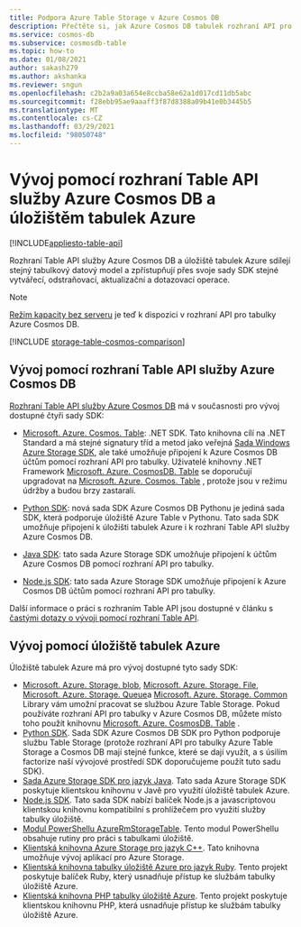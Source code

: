 ```yaml
---
title: Podpora Azure Table Storage v Azure Cosmos DB
description: Přečtěte si, jak Azure Cosmos DB tabulek rozhraní API pro tabulky a Azure Storage vzájemně spolupracují, sdílením stejného datového modelu tabulky a operací.
ms.service: cosmos-db
ms.subservice: cosmosdb-table
ms.topic: how-to
ms.date: 01/08/2021
author: sakash279
ms.author: akshanka
ms.reviewer: sngun
ms.openlocfilehash: c2b2a9a03a654e8ccba58e62a1d017cd11db5abc
ms.sourcegitcommit: f28ebb95ae9aaaff3f87d8388a09b41e0b3445b5
ms.translationtype: MT
ms.contentlocale: cs-CZ
ms.lasthandoff: 03/29/2021
ms.locfileid: "98050748"
---
```

# <a name="developing-with-azure-cosmos-db-table-api-and-azure-table-storage"></a>Vývoj pomocí rozhraní Table API služby Azure Cosmos DB a úložištěm tabulek Azure
[!INCLUDE[appliesto-table-api](includes/appliesto-table-api.md)]

Rozhraní Table API služby Azure Cosmos DB a úložiště tabulek Azure sdílejí stejný tabulkový datový model a zpřístupňují přes svoje sady SDK stejné vytvářecí, odstraňovací, aktualizační a dotazovací operace.

> [!NOTE]
> [Režim kapacity bez serveru](serverless.md) je teď k dispozici v rozhraní API pro tabulky Azure Cosmos DB.

[!INCLUDE [storage-table-cosmos-comparison](../../includes/storage-table-cosmos-comparison.md)]

## <a name="developing-with-the-azure-cosmos-db-table-api"></a>Vývoj pomocí rozhraní Table API služby Azure Cosmos DB

[Rozhraní Table API služby Azure Cosmos DB](table-introduction.md) má v současnosti pro vývoj dostupné čtyři sady SDK: 

* [Microsoft. Azure. Cosmos. Table](https://www.nuget.org/packages/Microsoft.Azure.Cosmos.Table): .NET SDK. Tato knihovna cílí na .NET Standard a má stejné signatury tříd a metod jako veřejná [Sada Windows Azure Storage SDK](https://www.nuget.org/packages/WindowsAzure.Storage), ale také umožňuje připojení k Azure Cosmos DB účtům pomocí rozhraní API pro tabulky. Uživatelé knihovny .NET Framework [Microsoft. Azure. CosmosDB. Table](https://www.nuget.org/packages/Microsoft.Azure.CosmosDB.Table/) se doporučují upgradovat na [Microsoft. Azure. Cosmos. Table](https://www.nuget.org/packages/Microsoft.Azure.Cosmos.Table) , protože jsou v režimu údržby a budou brzy zastaralí.

* [Python SDK](table-sdk-python.md): nová sada SDK Azure Cosmos DB Pythonu je jediná sada SDK, která podporuje úložiště Azure Table v Pythonu. Tato sada SDK umožňuje připojení k úložišti tabulek Azure i k rozhraní Table API služby Azure Cosmos DB.

* [Java SDK](table-sdk-java.md): tato sada Azure Storage SDK umožňuje připojení k účtům Azure Cosmos DB pomocí rozhraní API pro tabulky.

* [Node.js SDK](table-sdk-nodejs.md): tato sada Azure Storage SDK umožňuje připojení k Azure Cosmos DB účtům pomocí rozhraní API pro tabulky.


Další informace o práci s rozhraním Table API jsou dostupné v článku s [častými dotazy o vývoji pomocí rozhraní Table API](table-api-faq.md).

## <a name="developing-with-azure-table-storage"></a>Vývoj pomocí úložiště tabulek Azure

Úložiště tabulek Azure má pro vývoj dostupné tyto sady SDK:

- [Microsoft. Azure. Storage. blob](https://www.nuget.org/packages/Microsoft.Azure.Storage.Blob/), [Microsoft. Azure. Storage. File](https://www.nuget.org/packages/Microsoft.Azure.Storage.File/), [Microsoft. Azure. Storage. Queue](https://www.nuget.org/packages/Microsoft.Azure.Storage.Queue/)a [Microsoft. Azure. Storage. Common](https://www.nuget.org/packages/Microsoft.Azure.Storage.Common/) Library vám umožní pracovat se službou Azure Table Storage. Pokud používáte rozhraní API pro tabulky v Azure Cosmos DB, můžete místo toho použít knihovnu [Microsoft. Azure. CosmosDB. Table](https://www.nuget.org/packages/Microsoft.Azure.CosmosDB.Table/) .
- [Python SDK](https://github.com/Azure/azure-cosmos-table-python). Sada SDK Azure Cosmos DB SDK pro Python podporuje službu Table Storage (protože rozhraní API pro tabulky Azure Table Storage a Cosmos DB mají stejné funkce, které se dají využít, a s úsilím factorize naší vývojové prostředí SDK doporučujeme použít tuto sadu SDK).
- [Sada Azure Storage SDK pro jazyk Java](https://github.com/azure/azure-storage-java). Tato sada Azure Storage SDK poskytuje klientskou knihovnu v Javě pro využití úložiště tabulek Azure.
- [Node.js SDK](https://github.com/Azure/azure-storage-node). Tato sada SDK nabízí balíček Node.js a javascriptovou klientskou knihovnu kompatibilní s prohlížečem pro využití služby tabulky úložiště.
- [Modul PowerShellu AzureRmStorageTable](https://www.powershellgallery.com/packages/AzureRmStorageTable). Tento modul PowerShellu obsahuje rutiny pro práci s tabulkami úložiště.
- [Klientská knihovna Azure Storage pro jazyk C++](https://github.com/Azure/azure-storage-cpp/). Tato knihovna umožňuje vývoj aplikací pro Azure Storage.
- [Klientská knihovna tabulky úložiště Azure pro jazyk Ruby](https://github.com/azure/azure-storage-ruby/tree/master/table). Tento projekt poskytuje balíček Ruby, který usnadňuje přístup ke službám tabulky úložiště Azure.
- [Klientská knihovna PHP tabulky úložiště Azure](https://github.com/Azure/azure-storage-php/tree/master/azure-storage-table). Tento projekt poskytuje klientskou knihovnu PHP, která usnadňuje přístup ke službám tabulky úložiště Azure.


   





